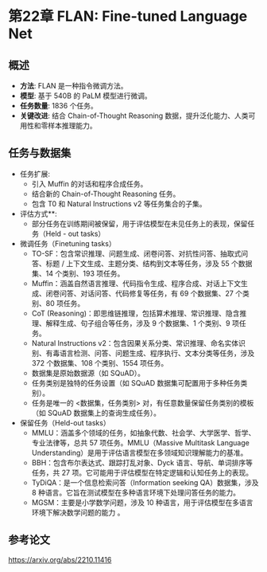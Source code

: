 # 第22章 FLAN: Fine-tuned Language Net

## 概述
- **方法**: FLAN 是一种指令微调方法。
- **模型**: 基于 540B 的 PaLM 模型进行微调。
- **任务数量**: 1836 个任务。
- **关键改进**: 结合 Chain-of-Thought Reasoning 数据，提升泛化能力、人类可用性和零样本推理能力。

## 任务与数据集
- 任务扩展:
  - 引入 Muffin 的对话和程序合成任务。
  - 结合新的 Chain-of-Thought Reasoning 任务。
  - 包含 T0 和 Natural Instructions v2 等任务集合的子集。
- 评估方式**:
  - 部分任务在训练期间被保留，用于评估模型在未见任务上的表现，保留任务（Held - out tasks）
- 微调任务（Finetuning tasks）
    - TO-SF：包含常识推理、问题生成、闭卷问答、对抗性问答、抽取式问答、标题 / 上下文生成、主题分类、结构到文本等任务，涉及 55 个数据集、14 个类别、193 项任务。
    - Muffin：涵盖自然语言推理、代码指令生成、程序合成、对话上下文生成、闭卷问答、对话问答、代码修复等任务，有 69 个数据集、27 个类别、80 项任务。
    - CoT (Reasoning)：即思维链推理，包括算术推理、常识推理、隐含推理、解释生成、句子组合等任务，涉及 9 个数据集、1 个类别、9 项任务。
    - Natural Instructions v2：包含因果关系分类、常识推理、命名实体识别、有毒语言检测、问答、问题生成、程序执行、文本分类等任务，涉及 372 个数据集、108 个类别、1554 项任务。
    - 数据集是原始数据源（如 SQuAD）。
    - 任务类别是独特的任务设置（如 SQuAD 数据集可配置用于多种任务类别）。
    - 任务是唯一的 <数据集，任务类别> 对，有任意数量保留任务类别的模板（如 SQuAD 数据集上的查询生成任务）。
- 保留任务（Held-out tasks）
    - MMLU：涵盖多个领域的任务，如抽象代数、社会学、大学医学、哲学、专业法律等，总共 57 项任务。MMLU（Massive Multitask Language Understanding）是用于评估语言模型在多领域知识理解能力的基准。
    - BBH：包含布尔表达式、跟踪打乱对象、Dyck 语言、导航、单词排序等任务，共 27 项。它可能用于评估模型在特定逻辑和认知任务上的表现。
    - TyDiQA：是一个信息检索问答（Information seeking QA）数据集，涉及 8 种语言。它旨在测试模型在多种语言环境下处理问答任务的能力。
    - MGSM：主要是小学数学问题，涉及 10 种语言，用于评估模型在多语言环境下解决数学问题的能力 。

## 参考论文
https://arxiv.org/abs/2210.11416